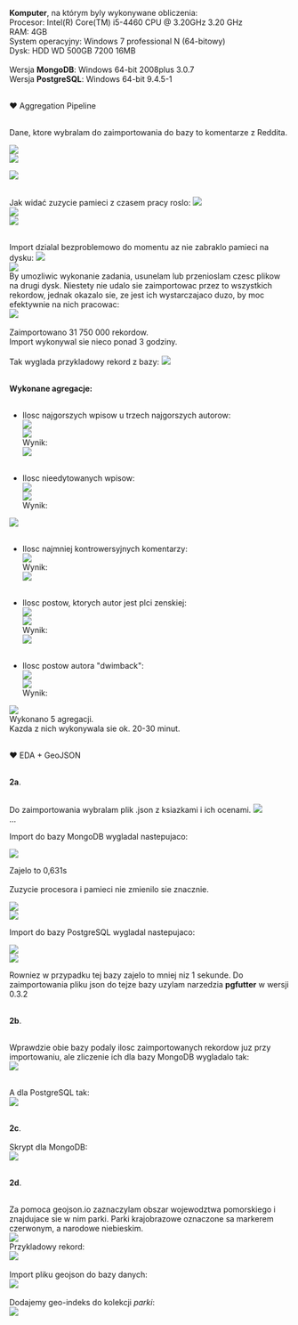 <B>Komputer</b>, na którym byly wykonywane obliczenia: <br>
    Procesor: Intel(R) Core(TM) i5-4460 CPU @ 3.20GHz 3.20 GHz<br>
    RAM: 4GB<br>
    System operacyjny: Windows 7 professional N (64-bitowy)<br>
    Dysk: HDD WD 500GB 7200 16MB<br><br>
    Wersja <b>MongoDB</b>: Windows 64-bit 2008plus 3.0.7<br>
    Wersja <b>PostgreSQL</b>: Windows 64-bit 9.4.5-1<br><br>

♥ Aggregation Pipeline<br><br>

Dane, ktore wybralam do zaimportowania do bazy to komentarze z Reddita.

<img src="http://i1315.photobucket.com/albums/t589/incube91/nosql2/1_zpsncnnem9s.png">
<br>
<img src="http://i1315.photobucket.com/albums/t589/incube91/nosql2/2_zpsknzhi2y2.png"><br>

<img src="http://i1315.photobucket.com/albums/t589/incube91/nosql2/3_zpshproszov.png"><br><br>

Jak widać zuzycie pamieci z czasem pracy roslo:
<img src="http://i1315.photobucket.com/albums/t589/incube91/nosql2/4_zps0iihg54r.png"><br>
<img src="http://i1315.photobucket.com/albums/t589/incube91/nosql2/5_zpsqqscpcte.png"><br>
<img src="http://i1315.photobucket.com/albums/t589/incube91/nosql2/6_zpslbbhdebp.png"><br><br>

Import dzialal bezproblemowo do momentu az nie zabraklo pamieci na dysku:
<img src="http://i1315.photobucket.com/albums/t589/incube91/nosql2/7_zps4yy5f5qb.png"><br>
<img src="http://i1315.photobucket.com/albums/t589/incube91/nosql2/8_zpsfukfi8cj.png"><br>
By umozliwic wykonanie zadania, usunelam lub przenioslam czesc plikow na drugi dysk.
Niestety nie udalo sie zaimportowac przez to wszystkich rekordow, jednak okazalo sie, ze jest ich wystarczajaco duzo, by moc efektywnie na nich pracowac:<br>
<img src="http://i1315.photobucket.com/albums/t589/incube91/nosql2/9_zpsnozgm1b0.png">
<br><br>
Zaimportowano 31 750 000 rekordow. <br>
Import wykonywal sie nieco ponad 3 godziny. <br><br>
Tak wyglada przykladowy rekord z bazy: 
<img src="http://i1315.photobucket.com/albums/t589/incube91/nosql2/10_zpss5yxxs8p.png"><br><br>

<b>Wykonane agregacje:</b>
<br><br>
- Ilosc najgorszych wpisow u trzech najgorszych autorow:<br>
<img src="http://i1315.photobucket.com/albums/t589/incube91/nosql2/12_zpsz1xg8thr.png"><br>
<img src="http://i1315.photobucket.com/albums/t589/incube91/nosql2/11_zpsogtxhywn.png"><br>
Wynik:<br>
<img src="http://i1315.photobucket.com/albums/t589/incube91/nosql2/13_zpstaetzalg.png"><br><br>

- Ilosc nieedytowanych wpisow:<br>
<img src="http://i1315.photobucket.com/albums/t589/incube91/nosql2/18_zps2kw9dypv.png"><br>
<img src="http://i1315.photobucket.com/albums/t589/incube91/nosql2/21_zpsjc5w9gx6.png"><br>
Wynik:<br>
<img src="http://i1315.photobucket.com/albums/t589/incube91/nosql2/22_zpsyj5ugbwf.png">
<br><br>

- Ilosc najmniej kontrowersyjnych komentarzy:<br>
<img src="http://i1315.photobucket.com/albums/t589/incube91/nosql2/27_zpsa9wiem8e.png"><br>
Wynik:<br>
<img src="http://i1315.photobucket.com/albums/t589/incube91/nosql2/28_zpsxwbcqeyo.png"><br><br>

- Ilosc postow, ktorych autor jest plci zenskiej:<br>
<img src="http://i1315.photobucket.com/albums/t589/incube91/nosql2/30_zpsx3vx30re.png"><br>
<img src="http://i1315.photobucket.com/albums/t589/incube91/nosql2/31_zps14fzle0s.png"><br>
Wynik:<br>
<img src="http://i1315.photobucket.com/albums/t589/incube91/nosql2/32_zps0ly2nvql.png"><br><br>

- Ilosc postow autora "dwimback":<br>
<img src="http://i1315.photobucket.com/albums/t589/incube91/nosql2/34_zpspvwlad3q.png"><br>
<img src="http://i1315.photobucket.com/albums/t589/incube91/nosql2/35_zpsa31m5j7z.png"><br>
Wynik:<br>
<img src="http://i1315.photobucket.com/albums/t589/incube91/nosql2/36_zpsw7fv7niu.png">

<br>
Wykonano 5 agregacji.<br>
Kazda z nich wykonywala sie ok. 20-30 minut. <br><br>
    
♥ EDA + GeoJSON<br><br>

<b>2a</b>.<br><br>

Do zaimportowania wybralam plik .json z ksiazkami i ich ocenami. 
<img src="http://i1315.photobucket.com/albums/t589/incube91/nosql/24_zpsgerafsck.png"><br>
...

Import do bazy MongoDB wygladal nastepujaco:

<img src="http://i1315.photobucket.com/albums/t589/incube91/nosql/7_zpsedq3zwvy.png">

Zajelo to 0,631s
<br><br>
Zuzycie procesora i pamieci nie zmienilo sie znacznie. <br>

<img src="http://i1315.photobucket.com/albums/t589/incube91/nosql/8_zpssgtrp1mt.png"><br>
<img src="http://i1315.photobucket.com/albums/t589/incube91/nosql/9_zpsvm9niw1n.png"><br>

Import do bazy PostgreSQL wygladal nastepujaco:<br>

<img src="http://i1315.photobucket.com/albums/t589/incube91/nosql/21_zpsyzczlkaa.png"><br>
<img src="http://i1315.photobucket.com/albums/t589/incube91/nosql/22_zpsg8nhyvql.png"><br>

Rowniez w przypadku tej bazy zajelo to mniej niz 1 sekunde. Do zaimportowania pliku json do tejze bazy uzylam narzedzia <b>pgfutter</b> w wersji 0.3.2<br><br>


<b>2b</b>.<br><br>

Wprawdzie obie bazy podaly ilosc zaimportowanych rekordow juz przy importowaniu, ale zliczenie ich dla bazy MongoDB wygladalo tak:<br>
<img src="http://i1315.photobucket.com/albums/t589/incube91/nosql/10_zpsf6n1qel9.png"><br><br>

A dla PostgreSQL tak: <br>
<img src="http://i1315.photobucket.com/albums/t589/incube91/nosql/23_zps4jwqnqk9.png"> <br><br>

<b>2c</b>.<br><br>
Skrypt dla MongoDB:<br>
<img src="http://i1315.photobucket.com/albums/t589/incube91/nosql/25_zpsch34kol7.png"><br><br>

<b>2d</b>.<br><br>

Za pomoca geojson.io zaznaczylam obszar wojewodztwa pomorskiego i znajdujace sie w nim parki. Parki krajobrazowe oznaczone sa markerem czerwonym, a narodowe niebieskim.<br>
<img src="http://i1315.photobucket.com/albums/t589/incube91/nosql/26_zpscreugqjw.png"><br>
Przykladowy rekord:<br>
<img src="http://i1315.photobucket.com/albums/t589/incube91/nosql/27_zpsixyqdxkn.png"><br><br>
Import pliku geojson do bazy danych:<br>
<img src="http://i1315.photobucket.com/albums/t589/incube91/nosql/17_zpszstlid0n.png"><br><br>
Dodajemy geo-indeks do kolekcji <i>parki</i>:<br>
<img src="http://i1315.photobucket.com/albums/t589/incube91/nosql/18_zpsy9t6ng70.png"><br><br>


